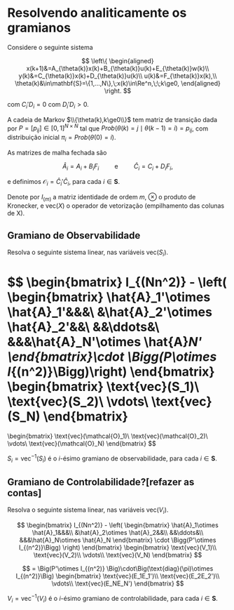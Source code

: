 <script type="text/x-mathjax-config">
MathJax.Hub.Config({tex2jax: {inlineMath: [['$','$']]}});
</script>
<script type="text/javascript"
src="https://cdnjs.cloudflare.com/ajax/libs/mathjax/2.7.7/MathJax.js?config=TeX-AMS-MML_HTMLorMML">
</script>

# Resolvendo analiticamente os gramianos

Considere o seguinte sistema

$$
\left\{
\begin{aligned}
x(k+1)&=A_{\theta(k)}x(k)+B_{\theta(k)}u(k)+E_{\theta(k)}w(k)\\
y(k)&=C_{\theta(k)}x(k)+D_{\theta(k)}u(k)\\
u(k)&=F_{\theta(k)}x(k),\\
\theta(k)&\in\mathbf{S}=\{1,...,N\},\;x(k)\in\Re^n,\;\;k\ge0,
\end{aligned}
\right.
$$

com $C_i'D_i=0$ com $D_i'D_i>0$.

A cadeia de Markov $\\{\theta(k),k\ge0\\}$ tem matriz de transição dada por $P=[p_{ij}]\in[0,1]^{N\times N}$ tal que $Prob(\theta(k)=j\mid\theta(k-1)=i)=p_{ij}$, com distribuição inicial $\pi_i=Prob(\theta(0)=i)$.

As matrizes de malha fechada são

$$\hat{A}_i=A_i+B_iF_i\qquad\mbox{ e }\qquad\hat{C}_i=C_i+D_iF_i,$$

e definimos $\mathcal{O}_i=\hat{C}_i'\hat{C}_i$, para cada $i\in\mathbf{S}$.

Denote por $I_{(m)}$ a matriz identidade de ordem $m$, $\otimes$ o produto de Kronecker, e $\text{vec}(X)$ o operador de vetorização (empilhamento das colunas de X).

## Gramiano de Observabilidade

Resolva o seguinte sistema linear, nas variáveis $\text{vec}(S_i)$.

$$
\begin{bmatrix}
I_{(Nn^2)} - \left(
\begin{bmatrix}
\hat{A}_1'\otimes \hat{A}_1'&&&\\
&\hat{A}_2'\otimes \hat{A}_2'&&\\
&&\ddots&\\
&&&\hat{A}_N'\otimes \hat{A}_N'
\end{bmatrix}\cdot \Bigg(P\otimes I_{(n^2)}\Bigg)\right)
\end{bmatrix}
\begin{bmatrix}
\text{vec}(S_1)\\
\text{vec}(S_2)\\
\vdots\\
\text{vec}(S_N)
\end{bmatrix}
=
\begin{bmatrix}
\text{vec}(\mathcal{O}_1)\\
\text{vec}(\mathcal{O}_2)\\
\vdots\\
\text{vec}(\mathcal{O}_N)
\end{bmatrix}
$$

$S_i=\text{vec}^{-1}(S_i)$ é o $i$-ésimo gramiano de observabilidade, para cada $i\in\mathbf{S}$.

## Gramiano de Controlabilidade?[refazer as contas]

Resolva o seguinte sistema linear, nas variáveis $\text{vec}(V_i)$.

$$
\begin{bmatrix}
I_{(Nn^2)} -
\left(
\begin{bmatrix}
\hat{A}_1\otimes \hat{A}_1&&&\\
&\hat{A}_2\otimes \hat{A}_2&&\\
&&\ddots&\\
&&&\hat{A}_N\otimes \hat{A}_N
\end{bmatrix}
\cdot \Bigg(P'\otimes I_{(n^2)}\Bigg)
\right)
\end{bmatrix}
\begin{bmatrix}
\text{vec}(V_1)\\
\text{vec}(V_2)\\
\vdots\\
\text{vec}(V_N)
\end{bmatrix}
$$

$$ =
\Big(P'\otimes I_{(n^2)} \Big)\cdot\Big(\text{diag}(\pi)\otimes I_{(n^2)}\Big)
\begin{bmatrix}
\text{vec}(E_1E_1')\\
\text{vec}(E_2E_2')\\
\vdots\\
\text{vec}(E_NE_N')
\end{bmatrix}
$$

$V_i=\text{vec}^{-1}(V_i)$ é o $i$-ésimo gramiano de controlabilidade, para cada $i\in\mathbf{S}$.
